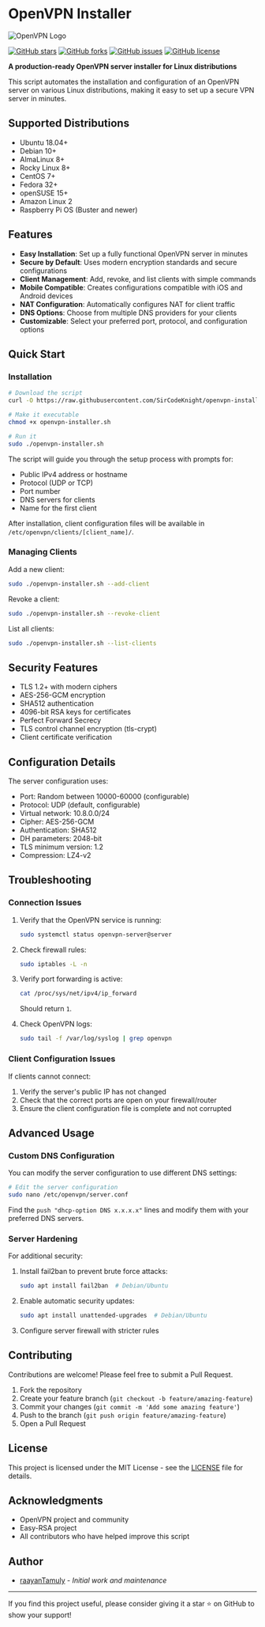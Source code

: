 # OpenVPN Installer

![OpenVPN Logo](https://raw.githubusercontent.com/SirCodeKnight/openvpn-installer/main/assets/openvpn-logo.png)

[![GitHub stars](https://img.shields.io/github/stars/SirCodeKnight/openvpn-installer.svg?style=for-the-badge)](https://github.com/SirCodeKnight/openvpn-installer/stargazers)
[![GitHub forks](https://img.shields.io/github/forks/SirCodeKnight/openvpn-installer.svg?style=for-the-badge)](https://github.com/SirCodeKnight/openvpn-installer/network/members)
[![GitHub issues](https://img.shields.io/github/issues/SirCodeKnight/openvpn-installer.svg?style=for-the-badge)](https://github.com/SirCodeKnight/openvpn-installer/issues)
[![GitHub license](https://img.shields.io/github/license/SirCodeKnight/openvpn-installer.svg?style=for-the-badge)](https://github.com/SirCodeKnight/openvpn-installer/blob/main/LICENSE)

**A production-ready OpenVPN server installer for Linux distributions**

This script automates the installation and configuration of an OpenVPN server on various Linux distributions, making it easy to set up a secure VPN server in minutes.

## Supported Distributions

- Ubuntu 18.04+
- Debian 10+
- AlmaLinux 8+
- Rocky Linux 8+
- CentOS 7+
- Fedora 32+
- openSUSE 15+
- Amazon Linux 2
- Raspberry Pi OS (Buster and newer)

## Features

- **Easy Installation**: Set up a fully functional OpenVPN server in minutes
- **Secure by Default**: Uses modern encryption standards and secure configurations
- **Client Management**: Add, revoke, and list clients with simple commands
- **Mobile Compatible**: Creates configurations compatible with iOS and Android devices
- **NAT Configuration**: Automatically configures NAT for client traffic
- **DNS Options**: Choose from multiple DNS providers for your clients
- **Customizable**: Select your preferred port, protocol, and configuration options

## Quick Start

### Installation

```bash
# Download the script
curl -O https://raw.githubusercontent.com/SirCodeKnight/openvpn-installer/main/openvpn-installer.sh

# Make it executable
chmod +x openvpn-installer.sh

# Run it
sudo ./openvpn-installer.sh
```

The script will guide you through the setup process with prompts for:
- Public IPv4 address or hostname
- Protocol (UDP or TCP)
- Port number
- DNS servers for clients
- Name for the first client

After installation, client configuration files will be available in `/etc/openvpn/clients/[client_name]/`.

### Managing Clients

Add a new client:
```bash
sudo ./openvpn-installer.sh --add-client
```

Revoke a client:
```bash
sudo ./openvpn-installer.sh --revoke-client
```

List all clients:
```bash
sudo ./openvpn-installer.sh --list-clients
```

## Security Features

- TLS 1.2+ with modern ciphers
- AES-256-GCM encryption
- SHA512 authentication
- 4096-bit RSA keys for certificates
- Perfect Forward Secrecy
- TLS control channel encryption (tls-crypt)
- Client certificate verification

## Configuration Details

The server configuration uses:
- Port: Random between 10000-60000 (configurable)
- Protocol: UDP (default, configurable)
- Virtual network: 10.8.0.0/24
- Cipher: AES-256-GCM
- Authentication: SHA512
- DH parameters: 2048-bit
- TLS minimum version: 1.2
- Compression: LZ4-v2

## Troubleshooting

### Connection Issues

1. Verify that the OpenVPN service is running:
   ```bash
   sudo systemctl status openvpn-server@server
   ```

2. Check firewall rules:
   ```bash
   sudo iptables -L -n
   ```

3. Verify port forwarding is active:
   ```bash
   cat /proc/sys/net/ipv4/ip_forward
   ```
   Should return `1`.

4. Check OpenVPN logs:
   ```bash
   sudo tail -f /var/log/syslog | grep openvpn
   ```

### Client Configuration Issues

If clients cannot connect:

1. Verify the server's public IP has not changed
2. Check that the correct ports are open on your firewall/router
3. Ensure the client configuration file is complete and not corrupted

## Advanced Usage

### Custom DNS Configuration

You can modify the server configuration to use different DNS settings:

```bash
# Edit the server configuration
sudo nano /etc/openvpn/server.conf
```

Find the `push "dhcp-option DNS x.x.x.x"` lines and modify them with your preferred DNS servers.

### Server Hardening

For additional security:

1. Install fail2ban to prevent brute force attacks:
   ```bash
   sudo apt install fail2ban  # Debian/Ubuntu
   ```

2. Enable automatic security updates:
   ```bash
   sudo apt install unattended-upgrades  # Debian/Ubuntu
   ```

3. Configure server firewall with stricter rules

## Contributing

Contributions are welcome! Please feel free to submit a Pull Request.

1. Fork the repository
2. Create your feature branch (`git checkout -b feature/amazing-feature`)
3. Commit your changes (`git commit -m 'Add some amazing feature'`)
4. Push to the branch (`git push origin feature/amazing-feature`)
5. Open a Pull Request

## License

This project is licensed under the MIT License - see the [LICENSE](LICENSE) file for details.

## Acknowledgments

- OpenVPN project and community
- Easy-RSA project
- All contributors who have helped improve this script

## Author

- [raayanTamuly](https://github.com/SirCodeKnight) - *Initial work and maintenance*

---

If you find this project useful, please consider giving it a star ⭐ on GitHub to show your support!